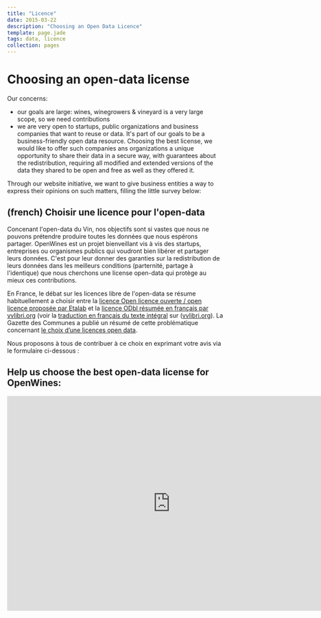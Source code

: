 ```yaml
---
title: "Licence"
date: 2015-03-22
description: "Choosing an Open Data Licence"
template: page.jade
tags: data, licence
collection: pages
---
```


# Choosing an open-data license

Our concerns:

- our goals are large: wines, winegrowers & vineyard is a very large scope, so we need contributions
- we are very open to startups, public organizations and business companies that want to reuse or data. It's part of our goals to be a business-friendly open data resource. Choosing the best license, we would like to offer such companies ans organizations a unique opportunity to share their data in a secure way, with guarantees about the redistribution, requiring all modified and extended versions of the data they shared to be open and free as well as they offered it.

Through our website initiative, we want to give business entities a way to express their opinions on such matters, filling the little survey below:

## (french) Choisir une licence pour l'open-data

Concenant l'open-data du Vin, nos objectifs sont si vastes que nous ne pouvons prétendre produire toutes les données que nous espérons partager.
OpenWines est un projet bienveillant vis à vis des startups, entreprises ou organismes publics qui voudront bien libérer et partager leurs données. C'est pour leur donner des garanties sur la redistribution de leurs données dans les meilleurs conditions (parternité, partage à l'identique) que nous cherchons une license open-data qui protège au mieux ces contributions.

En France, le débat sur les licences libre de l'open-data se résume habituellement a choisir entre la [licence Open licence ouverte / open licence proposée par Etalab](https://www.etalab.gouv.fr/licence-ouverte-open-licence) et la [licence ODbl résumée en français par vvlibri.org](http://vvlibri.org/fr/licence/odbl/10/fr) (voir la [traduction en français du texte intégral](http://www.vvlibri.org/fr/licence/odbl/10/fr/legalcode) sur ([vvlibri.org](http://www.vvlibri.org/)).
La Gazette des Communes a publié un résumé de cette problématique concernant [le choix d’une licences open data](http://www.lagazettedescommunes.com/208893/le-fouilli-des-licences-open-data-seclaircit-fiche-pratique/).

Nous proposons à tous de contribuer à ce choix en exprimant votre avis via le formulaire ci-dessous :

## Help us choose the best open-data license for OpenWines:

<iframe src="https://docs.google.com/forms/d/1-YNNEPfm_cTyYir8Z8MomsmUTc4Yc3Qs0_kNF4nWZio/viewform?embedded=true" width="760" height="500" frameborder="0" marginheight="0" marginwidth="0">Chargement en cours...</iframe>
